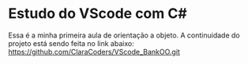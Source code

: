 # Estudo do VScode com C#

Essa é a minha primeira aula de orientação a objeto.
A continuidade do projeto está sendo feita no link abaixo:
https://github.com/ClaraCoders/VScode_BankOO.git
